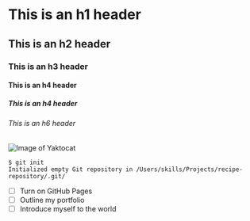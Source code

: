# This is an h1 header
## This is an h2 header
### This is an h3 header
#### This is an h4 header
##### This is an h4 header
###### This is an h6 header

![Image of Yaktocat](https://images.unsplash.com/photo-1664553118375-8dcc9eda394b?ixlib=rb-1.2.1&ixid=MnwxMjA3fDB8MHxlZGl0b3JpYWwtZmVlZHw0OHx8fGVufDB8fHx8&auto=format&fit=crop&w=500&q=60)

```
$ git init
Initialized empty Git repository in /Users/skills/Projects/recipe-repository/.git/
```
- [ ] Turn on GitHub Pages
- [ ] Outline my portfolio
- [ ] Introduce myself to the world
